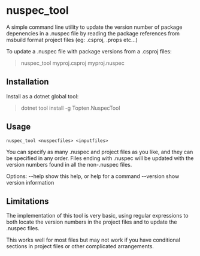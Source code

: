 # nuspec_tool

A simple command line utility to update the version number of package
depenencies in a .nuspec file by reading the package references from
msbuild format project files (eg: .csproj, .props etc...)

To update a .nuspec file with package versions from a .csproj files:

  > nuspec_tool myproj.csproj myproj.nuspec


## Installation

Install as a dotnet global tool:

> dotnet tool install -g Topten.NuspecTool

## Usage

```
nuspec_tool <nuspecfiles> <inputfiles>
```

You can specify as many .nuspec and project files as you like, and they can
be specified in any order.  Files ending with .nuspec will be updated with the
version numbers found in all the non-.nuspec files.

Options:
  --help         show this help, or help for a command
  --version      show version information


## Limitations

The implementation of this tool is very basic, using regular expressions to 
both locate the version numbers in the project files and to update the .nuspec
files.  

This works well for most files but may not work if you have conditional sections 
in project files or other complicated arrangements.


